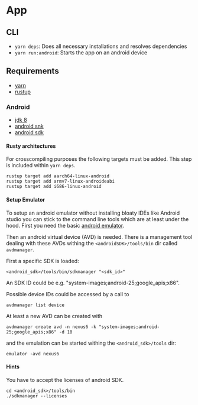 # App

## CLI

- `yarn deps`: Does all necessary installations and resolves dependencies
- `yarn run:android`: Starts the app on an android device

## Requirements

- [yarn](https://yarnpkg.com/en/)
- [rustup](https://rustup.rs/)

### Android

- [jdk 8](https://aur.archlinux.org/packages/jdk8/)
- [android snk](https://aur.archlinux.org/packages/android-ndk/)
- [android sdk](https://aur.archlinux.org/packages/android-sdk/)

#### Rusty architectures

For crosscompiling purposes the following targets must be added.
This step is included within `yarn deps`.

```
rustup target add aarch64-linux-android
rustup target add armv7-linux-androideabi
rustup target add i686-linux-android
```

#### Setup Emulator

To setup an android emulator without installing bloaty IDEs like Android
studio you can stick to the command line tools which are at least under
the hood. First you need the basic [android emulator](https://aur.archlinux.org/packages/android-emulator).


Then an android virtual device (AVD) is needed. There is a management tool
dealing with these AVDs withing the `<androidSDK>/tools/bin` dir called
`avdmanager`.

First a specific SDK is loaded:
```
<android_sdk>/tools/bin/sdkmanager "<sdk_id>"
```
An SDK ID could be e.g. "system-images;android-25;google_apis;x86".

Possible device IDs could be accessed by a call to
```
avdmanager list device
```

At least a new AVD can be created with
```
avdmanager create avd -n nexus6 -k "system-images;android-25;google_apis;x86" -d 10
```
and the emulation can be started withing the `<android_sdk>/tools` dir:
```
emulator -avd nexus6
```

#### Hints

You have to accept the licenses of android SDK.
```
cd <android_sdk>/tools/bin
./sdkmanager --licenses
```
